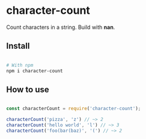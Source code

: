 # character-count 

Count characters in a string. Build with __nan__.

## Install 

```sh

# With npm 
npm i character-count

```

## How to use 

```js 

const characterCount = require('character-count');

characterCount('pizza', 'z') // ~> 2
characterCount('hello world', 'l') // ~> 3
characterCount('foo(bar(baz)', '(') // ~> 2

```

